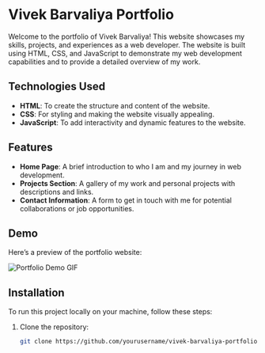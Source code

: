 # Vivek Barvaliya Portfolio

Welcome to the portfolio of Vivek Barvaliya! This website showcases my skills, projects, and experiences as a web developer. The website is built using HTML, CSS, and JavaScript to demonstrate my web development capabilities and to provide a detailed overview of my work.

## Technologies Used
- **HTML**: To create the structure and content of the website.
- **CSS**: For styling and making the website visually appealing.
- **JavaScript**: To add interactivity and dynamic features to the website.

## Features
- **Home Page**: A brief introduction to who I am and my journey in web development.
- **Projects Section**: A gallery of my work and personal projects with descriptions and links.
- **Contact Information**: A form to get in touch with me for potential collaborations or job opportunities.

## Demo
Here’s a preview of the portfolio website:

![Portfolio Demo GIF](./sample.gif)

## Installation

To run this project locally on your machine, follow these steps:

1. Clone the repository:
   ```bash
   git clone https://github.com/yourusername/vivek-barvaliya-portfolio.git

